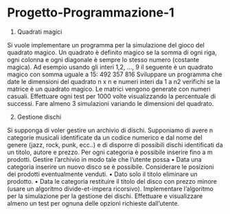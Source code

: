 # Progetto-Programmazione-1


1. Quadrati magici

Si vuole implementare un programma per la simulazione del gioco del quadrato magico. Un quadrato è definito magico se la somma di ogni riga, ogni colonna e ogni diagonale è sempre lo stesso numero (costante magica). Ad esempio usando gli interi 1,2, ..., 9 il seguente è un quadrato magico con somma uguale a 15:
492 357 816
Sviluppare un programma che date le dimensioni del quadrato n x n e numeri interi da 1 a n2 verifichi se la matrice è un quadrato magico. Le matrici vengono generate con numeri casuali. Effettuare ogni test per 1000 volte visualizzando la percentuale di successi.
Fare almeno 3 simulazioni variando le dimensioni del quadrato.


2. Gestione dischi

Si supponga di voler gestire un archivio di dischi. Supponiamo di avere n categorie musicali identificate da un codice numerico e dal nome del genere (jazz, rock, punk, ecc..) e di disporre di possibili dischi identificati da un titolo, autore e prezzo. Per ogni categoria è possibile inserire fino a m prodotti.
Gestire l’archivio in modo tale che l’utente possa
• Data una categoria inserire un nuovo disco se è possibile. Considerare le
posizioni dei prodotti eventualmente venduti.
• Dato solo il titolo eliminare un prodotto.
• Data le categoria restituire il titolo del disco con prezzo minore (usare un
algoritmo divide-et-impera ricorsivo).
Implementare l’algoritmo per la simulazione per la gestione dei dischi.
Effettuare e visualizzare almeno un test per ognuna delle opzioni richieste dall’utente.
